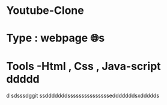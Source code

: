 # Youtube-Clone
# Type : webpage 🌐s
# Tools -Html , Css , Java-script ddddd
d
sdsssdggit ssdddddddsssssssssssssssedddddddsxddddds